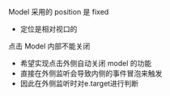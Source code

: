 Model 采用的 position 是 fixed
- 定位是相对视口的   

点击 Model 内部不能关闭
- 希望实现点击外侧自动关闭 model 的功能
- 直接在外侧监听会导致内侧的事件冒泡来触发
- 因此在外侧监听时对e.target进行判断